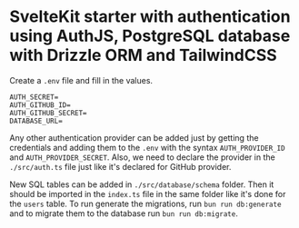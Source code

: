 # SvelteKit starter with authentication using AuthJS, PostgreSQL database with Drizzle ORM and TailwindCSS

Create a `.env` file and fill in the values.

```
AUTH_SECRET=
AUTH_GITHUB_ID=
AUTH_GITHUB_SECRET=
DATABASE_URL=
```

Any other authentication provider can be added just by getting the credentials and adding them to the `.env` with the syntax `AUTH_PROVIDER_ID` and `AUTH_PROVIDER_SECRET`. Also, we need to declare the provider in the `./src/auth.ts` file just like it's declared for GitHub provider.

New SQL tables can be added in `./src/database/schema` folder. Then it should be imported in the `index.ts` file in the same folder like it's done for the `users` table. To run generate the migrations, run `bun run db:generate` and to migrate them to the database run `bun run db:migrate`.

